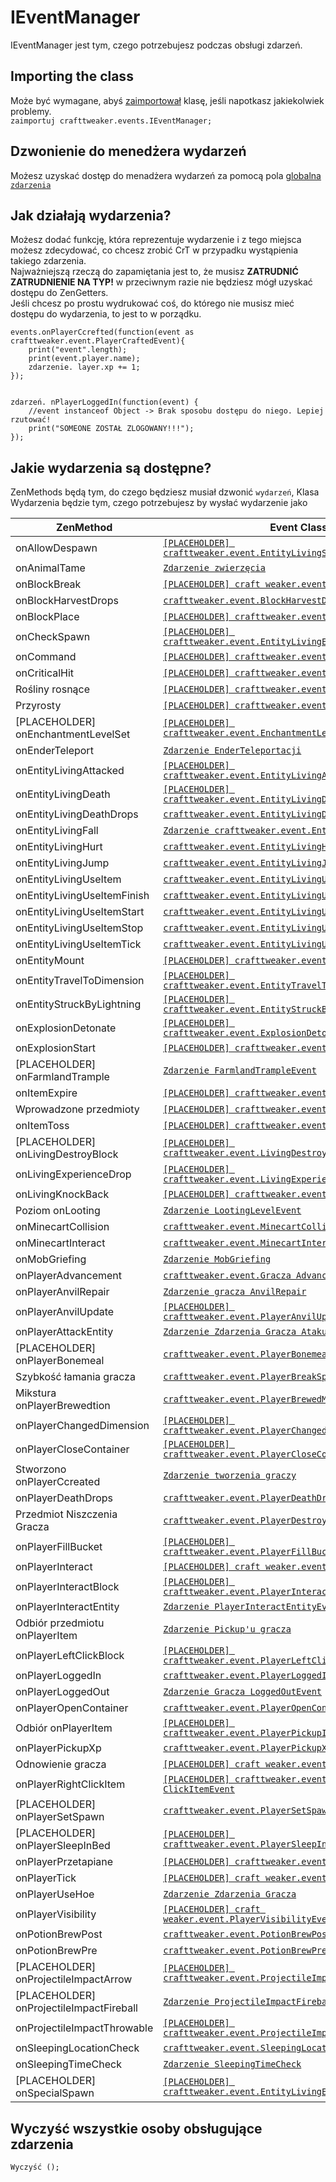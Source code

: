 # IEventManager

IEventManager jest tym, czego potrzebujesz podczas obsługi zdarzeń.

## Importing the class

Może być wymagane, abyś [zaimportował](/AdvancedFunctions/Import/) klasę, jeśli napotkasz jakiekolwiek problemy.  
`zaimportuj crafttweaker.events.IEventManager;`

## Dzwonienie do menedżera wydarzeń

Możesz uzyskać dostęp do menadżera wydarzeń za pomocą pola [globalna `zdarzenia`](/Vanilla/Global_Functions/)

## Jak działają wydarzenia?

Możesz dodać funkcję, która reprezentuje wydarzenie i z tego miejsca możesz zdecydować, co chcesz zrobić CrT w przypadku wystąpienia takiego zdarzenia.  
Najważniejszą rzeczą do zapamiętania jest to, że musisz **ZATRUDNIĆ ZATRUDNIENIE NA TYP!** w przeciwnym razie nie będziesz mógł uzyskać dostępu do ZenGetters.  
Jeśli chcesz po prostu wydrukować coś, do którego nie musisz mieć dostępu do wydarzenia, to jest to w porządku.

```zenscript
events.onPlayerCcrefted(function(event as crafttweaker.event.PlayerCraftedEvent){
    print("event".length);
    print(event.player.name);
    zdarzenie. layer.xp += 1;
});


zdarzeń. nPlayerLoggedIn(function(event) {
    //event instanceof Object -> Brak sposobu dostępu do niego. Lepiej rzutować!
    print("SOMEONE ZOSTAŁ ZLOGOWANY!!!");
});
```

## Jakie wydarzenia są dostępne?

ZenMethods będą tym, do czego będziesz musiał dzwonić `wydarzeń`, Klasa Wydarzenia będzie tym, czego potrzebujesz by wysłać wydarzenie jako

| ZenMethod                                | Event Class                                                                                                            |
| ---------------------------------------- | ---------------------------------------------------------------------------------------------------------------------- |
| onAllowDespawn                           | [`[PLACEHOLDER] crafttweaker.event.EntityLivingSpawnEvent`](/Vanilla/Events/Events/EntityLivingSpawn/)                 |
| onAnimalTame                             | [`Zdarzenie zwierzęcia`](/Vanilla/Events/Events/AnimalTame/)                                                           |
| onBlockBreak                             | [`[PLACEHOLDER] craft weaker.event.BlockBreak`](/Vanilla/Events/Events/BlockBreak/)                                    |
| onBlockHarvestDrops                      | [`crafttweaker.event.BlockHarvestDrops`](/Vanilla/Events/Events/BlockHarvestDrops/)                                    |
| onBlockPlace                             | [`[PLACEHOLDER] crafttweaker.event.BlockPlaceEvent`](/Vanilla/Events/Events/BlockPlace/)                               |
| onCheckSpawn                             | [`[PLACEHOLDER] crafttweaker.event.EntityLivingExtendedSpawnEvent`](/Vanilla/Events/Events/EntityLivingSpawn/)         |
| onCommand                                | [`[PLACEHOLDER] crafttweaker.event.CommandEvent`](/Vanilla/Events/Events/CommandEvent/)                                |
| onCriticalHit                            | [`[PLACEHOLDER] crafttweaker.event.CriticalHitEvent`](/Vanilla/Events/Events/CriticalHit/)                             |
| Rośliny rosnące                          | [`[PLACEHOLDER] crafttweaker.event.CropGrowPostEvent`](/Vanilla/Events/Events/CropGrowPost/)                           |
| Przyrosty                                | [`[PLACEHOLDER] crafttweaker.event.CropGrowPreEvent`](/Vanilla/Events/Events/CropGrowPre/)                             |
| [PLACEHOLDER] onEnchantmentLevelSet      | [`[PLACEHOLDER] crafttweaker.event.EnchantmentLevelSetEvent`](/Vanilla/Events/Events/EnchantmentLevelSet/)             |
| onEnderTeleport                          | [`Zdarzenie EnderTeleportacji`](/Vanilla/Events/Events/EnderTeleport/)                                                 |
| onEntityLivingAttacked                   | [`[PLACEHOLDER] crafttweaker.event.EntityLivingAttackedEvent`](/Vanilla/Events/Events/EntityLivingAttacked/)           |
| onEntityLivingDeath                      | [`[PLACEHOLDER] crafttweaker.event.EntityLivingDeathEvent`](/Vanilla/Events/Events/EntityLivingDeath/)                 |
| onEntityLivingDeathDrops                 | [`crafttweaker.event.EntityLivingDeathDropsEvent`](/Vanilla/Events/Events/EntityLivingDeathDrops/)                     |
| onEntityLivingFall                       | [`Zdarzenie crafttweaker.event.EntityLivingFallEvent`](/Vanilla/Events/Events/EntityLivingFall/)                       |
| onEntityLivingHurt                       | [`crafttweaker.event.EntityLivingHurtEvent`](/Vanilla/Events/Events/EntityLivingHurt/)                                 |
| onEntityLivingJump                       | [`crafttweaker.event.EntityLivingJumpEvent`](/Vanilla/Events/Events/EntityLivingJump/)                                 |
| onEntityLivingUseItem                    | [`crafttweaker.event.EntityLivingUseItemEvent.Wszystkie`](/Vanilla/Events/Events/LivingEntityUseItem/)                 |
| onEntityLivingUseItemFinish              | [`crafttweaker.event.EntityLivingUseItemEvent.Zakończ`](/Vanilla/Events/Events/LivingEntityUseItem/)                   |
| onEntityLivingUseItemStart               | [`crafttweaker.event.EntityLivingUseItemEvent.Start`](/Vanilla/Events/Events/LivingEntityUseItem/)                     |
| onEntityLivingUseItemStop                | [`crafttweaker.event.EntityLivingUseItemEvent.Stop`](/Vanilla/Events/Events/LivingEntityUseItem/)                      |
| onEntityLivingUseItemTick                | [`crafttweaker.event.EntityLivingUseItemEvent.Tick`](/Vanilla/Events/Events/LivingEntityUseItem/)                      |
| onEntityMount                            | [`[PLACEHOLDER] crafttweaker.event.EntityMountEvent`](/Vanilla/Events/Events/EntityMount/)                             |
| onEntityTravelToDimension                | [`[PLACEHOLDER] crafttweaker.event.EntityTravelToDimensionEvent`](/Vanilla/Events/Events/EntityTravelToDimension/)     |
| onEntityStruckByLightning                | [`[PLACEHOLDER] crafttweaker.event.EntityStruckByLightningEvent`](/Vanilla/Events/Events/EntityStruckByLightning/)     |
| onExplosionDetonate                      | [`[PLACEHOLDER] crafttweaker.event.ExplosionDetonateEvent`](/Vanilla/Events/Events/ExplosionDetonate/)                 |
| onExplosionStart                         | [`[PLACEHOLDER] crafttweaker.event.ExplosionStart`](/Vanilla/Events/Events/ExplosionStart/)                            |
| [PLACEHOLDER] onFarmlandTrample          | [`Zdarzenie FarmlandTrampleEvent`](/Vanilla/Events/Events/FarmlandTrample/)                                            |
| onItemExpire                             | [`[PLACEHOLDER] crafttweaker.event.ItemExpireEvent`](/Vanilla/Events/Events/ItemExpire/)                               |
| Wprowadzone przedmioty                   | [`[PLACEHOLDER] crafttweaker.event.ItemFishedEvent`](/Vanilla/Events/Events/ItemFished/)                               |
| onItemToss                               | [`[PLACEHOLDER] crafttweaker.event.ItemTossEvent`](/Vanilla/Events/Events/ItemToss/)                                   |
| [PLACEHOLDER] onLivingDestroyBlock       | [`[PLACEHOLDER] crafttweaker.event.LivingDestroyBlockEvent`](/Vanilla/Events/Events/LivingDestroyBlock/)               |
| onLivingExperienceDrop                   | [`[PLACEHOLDER] crafttweaker.event.LivingExperienceDropEvent`](/Vanilla/Events/Events/LivingExperienceDrop/)           |
| onLivingKnockBack                        | [`[PLACEHOLDER] crafttweaker.event.LivingKnockBackEvent`](/Vanilla/Events/Events/LivingKnockBack/)                     |
| Poziom onLooting                         | [`Zdarzenie LootingLevelEvent`](/Vanilla/Events/Events/LootingLevel/)                                                  |
| onMinecartCollision                      | [`crafttweaker.event.MinecartCollisionEvent`](/Vanilla/Events/Events/MinecartCollision/)                               |
| onMinecartInteract                       | [`crafttweaker.event.MinecartInteractEvent`](/Vanilla/Events/Events/MinecartInteract/)                                 |
| onMobGriefing                            | [`Zdarzenie MobGriefing`](/Vanilla/Events/Events/MobGriefing/)                                                         |
| onPlayerAdvancement                      | [`crafttweaker.event.Gracza Advancement`](/Vanilla/Events/Events/PlayerAdvancement/)                                   |
| onPlayerAnvilRepair                      | [`Zdarzenie gracza AnvilRepair`](/Vanilla/Events/Events/PlayerAnvilRepair/)                                            |
| onPlayerAnvilUpdate                      | [`[PLACEHOLDER] crafttweaker.event.PlayerAnvilUpdateEvent`](/Vanilla/Events/Events/PlayerAnvilUpdate/)                 |
| onPlayerAttackEntity                     | [`Zdarzenie Zdarzenia Gracza Ataku`](/Vanilla/Events/Events/PlayerAttackEntity/)                                       |
| [PLACEHOLDER] onPlayerBonemeal           | [`crafttweaker.event.PlayerBonemealEvent`](/Vanilla/Events/Events/PlayerBonemeal/)                                     |
| Szybkość łamania gracza                  | [`crafttweaker.event.PlayerBreakSpeed`](/Vanilla/Events/Events/PlayerBreakSpeed/)                                      |
| Mikstura onPlayerBrewedtion              | [`crafttweaker.event.PlayerBrewedMikstura`](/Vanilla/Events/Events/PlayerBrewedPotion/)                                |
| onPlayerChangedDimension                 | [`[PLACEHOLDER] crafttweaker.event.PlayerChangedDimensionEvent`](/Vanilla/Events/Events/PlayerChangedDimension/)       |
| onPlayerCloseContainer                   | [`[PLACEHOLDER] crafttweaker.event.PlayerCloseContainerEvent`](/Vanilla/Events/Events/PlayerCloseContainer/)           |
| Stworzono onPlayerCcreated               | [`Zdarzenie tworzenia graczy`](/Vanilla/Events/Events/PlayerCrafted/)                                                  |
| onPlayerDeathDrops                       | [`crafttweaker.event.PlayerDeathDropsEvent`](/Vanilla/Events/Events/PlayerDeathDrops/)                                 |
| Przedmiot Niszczenia Gracza              | [`crafttweaker.event.PlayerDestroyItem`](/Vanilla/Events/Events/PlayerDestroyItem/)                                    |
| onPlayerFillBucket                       | [`[PLACEHOLDER] crafttweaker.event.PlayerFillBucketEvent`](/Vanilla/Events/Events/PlayerFillBucket/)                   |
| onPlayerInteract                         | [`[PLACEHOLDER] craft weaker.event.PlayerInteractEvent`](/Vanilla/Events/Events/PlayerInteract/)                       |
| onPlayerInteractBlock                    | [`[PLACEHOLDER] crafttweaker.event.PlayerInteractBlockEvent`](/Vanilla/Events/Events/PlayerInteractBlock/)             |
| onPlayerInteractEntity                   | [`Zdarzenie PlayerInteractEntityEvent`](/Vanilla/Events/Events/PlayerInteractEntity/)                                  |
| Odbiór przedmiotu onPlayerItem           | [`Zdarzenie Pickup'u gracza`](/Vanilla/Events/Events/PlayerItemPickup/)                                                |
| onPlayerLeftClickBlock                   | [`[PLACEHOLDER] crafttweaker.event.PlayerLeftClickBlockBlockEvent`](/Vanilla/Events/Events/PlayerLeftClickBlock/)      |
| onPlayerLoggedIn                         | [`crafttweaker.event.PlayerLoggedInEvent`](/Vanilla/Events/Events/PlayerLoggedIn/)                                     |
| onPlayerLoggedOut                        | [`Zdarzenie Gracza LoggedOutEvent`](/Vanilla/Events/Events/PlayerLoggedOut/)                                           |
| onPlayerOpenContainer                    | [`crafttweaker.event.PlayerOpenContainerEvent`](/Vanilla/Events/Events/PlayerOpenContainer/)                           |
| Odbiór onPlayerItem                      | [`[PLACEHOLDER] crafttweaker.event.PlayerPickupItemEvent`](/Vanilla/Events/Events/PlayerPickupItem/)                   |
| onPlayerPickupXp                         | [`crafttweaker.event.PlayerPickupXpEvent`](/Vanilla/Events/Events/PlayerPickupXp/)                                     |
| Odnowienie gracza                        | [`[PLACEHOLDER] craft weaker.event.PlayerRespawnEvent`](/Vanilla/Events/Events/PlayerRespawn/)                         |
| onPlayerRightClickItem                   | [`[PLACEHOLDER] crafttweaker.event.PlayerRight ClickItemEvent`](/Vanilla/Events/Events/PlayerRightClickItem/)          |
| [PLACEHOLDER] onPlayerSetSpawn           | [`crafttweaker.event.PlayerSetSpawn`](/Vanilla/Events/Events/PlayerSetSpawn/)                                          |
| [PLACEHOLDER] onPlayerSleepInBed         | [`[PLACEHOLDER] crafttweaker.event.PlayerSleepInBedEvent`](/Vanilla/Events/Events/PlayerSleepInBed/)                   |
| onPlayerPrzetapiane                      | [`[PLACEHOLDER] crafttweaker.event.PlayerSmeltedEvent`](/Vanilla/Events/Events/PlayerSmelted/)                         |
| onPlayerTick                             | [`[PLACEHOLDER] craft weaker.event.PlayerTickEvent`](/Vanilla/Events/Events/PlayerTick/)                               |
| onPlayerUseHoe                           | [`Zdarzenie Zdarzenia Gracza`](/Vanilla/Events/Events/PlayerUseHoe/)                                                   |
| onPlayerVisibility                       | [`[PLACEHOLDER] craft weaker.event.PlayerVisibilityEvent`](/Vanilla/Events/Events/PlayerVisibility/)                   |
| onPotionBrewPost                         | [`crafttweaker.event.PotionBrewPostEvent`](/Vanilla/Events/Events/PotionBrewPost/)                                     |
| onPotionBrewPre                          | [`crafttweaker.event.PotionBrewPreEvent`](/Vanilla/Events/Events/PotionBrewPre/)                                       |
| [PLACEHOLDER] onProjectileImpactArrow    | [`[PLACEHOLDER] crafttweaker.event.ProjectileImpactArrowEvent`](/Vanilla/Events/Events/ProjectileImpactArrow/)         |
| [PLACEHOLDER] onProjectileImpactFireball | [`Zdarzenie ProjectileImpactFireballEventu`](/Vanilla/Events/Events/ProjectileImpactFireball/)                         |
| onProjectileImpactThrowable              | [`[PLACEHOLDER] crafttweaker.event.ProjectileImpactThrowableEvent`](/Vanilla/Events/Events/ProjectileImpactThrowable/) |
| onSleepingLocationCheck                  | [`crafttweaker.event.SleepingLocationCheckEvent`](/Vanilla/Events/Events/SleepingLocationCheck/)                       |
| onSleepingTimeCheck                      | [`Zdarzenie SleepingTimeCheck`](/Vanilla/Events/Events/SleepingTimeCheck/)                                             |
| [PLACEHOLDER] onSpecialSpawn             | [`[PLACEHOLDER] crafttweaker.event.EntityLivingExtendedSpawnEvent`](/Vanilla/Events/Events/EntityLivingSpawn/)         |

## Wyczyść wszystkie osoby obsługujące zdarzenia

```zenscript
Wyczyść ();
```